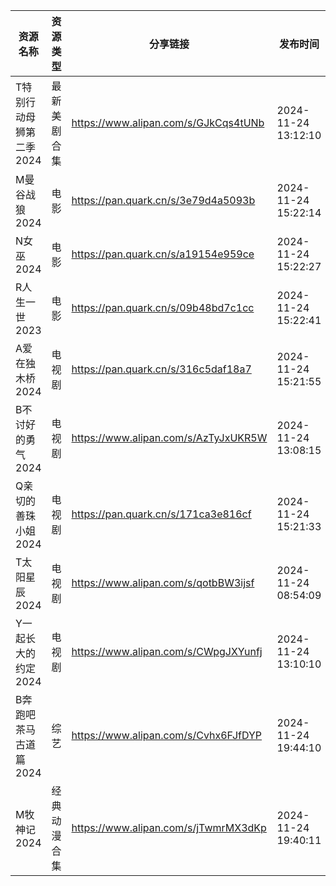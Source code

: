 | 资源名称           | 资源类型   | 分享链接                                 | 发布时间                |
| -------------- | ------ | ------------------------------------ | ------------------- |
| T特别行动母狮第二季2024 | 最新美剧合集 | https://www.alipan.com/s/GJkCqs4tUNb | 2024-11-24 13:12:10 |
| M曼谷战狼2024      | 电影     | https://pan.quark.cn/s/3e79d4a5093b  | 2024-11-24 15:22:14 |
| N女巫2024        | 电影     | https://pan.quark.cn/s/a19154e959ce  | 2024-11-24 15:22:27 |
| R人生一世2023      | 电影     | https://pan.quark.cn/s/09b48bd7c1cc  | 2024-11-24 15:22:41 |
| A爱在独木桥2024     | 电视剧    | https://pan.quark.cn/s/316c5daf18a7  | 2024-11-24 15:21:55 |
| B不讨好的勇气2024    | 电视剧    | https://www.alipan.com/s/AzTyJxUKR5W | 2024-11-24 13:08:15 |
| Q亲切的善珠小姐2024   | 电视剧    | https://pan.quark.cn/s/171ca3e816cf  | 2024-11-24 15:21:33 |
| T太阳星辰2024      | 电视剧    | https://www.alipan.com/s/qotbBW3ijsf | 2024-11-24 08:54:09 |
| Y一起长大的约定2024   | 电视剧    | https://www.alipan.com/s/CWpgJXYunfj | 2024-11-24 13:10:10 |
| B奔跑吧茶马古道篇2024  | 综艺     | https://www.alipan.com/s/Cvhx6FJfDYP | 2024-11-24 19:44:10 |
| M牧神记2024       | 经典动漫合集 | https://www.alipan.com/s/jTwmrMX3dKp | 2024-11-24 19:40:11 |

